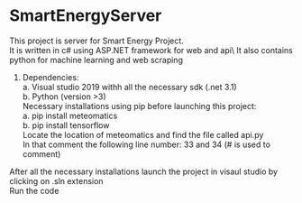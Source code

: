 # SmartEnergyServer
This project is server for Smart Energy Project.\
It is written in c# using ASP.NET framework for web and api\ 
It also contains python for machine learning and web scraping

1. Dependencies:\
    a. Visual studio 2019 withh all the necessary sdk (.net 3.1)\
    b. Python (version >3)\
    Necessary installations using pip before launching this project:\
      a. pip install meteomatics\
      b. pip install tensorflow\
      Locate the location of meteomatics and find the file called api.py\
        In that comment the following line number: 33 and 34 (# is used to comment)
 
After all the necessary installations launch the project in visaul studio by clicking on .sln extension\
Run the code 
